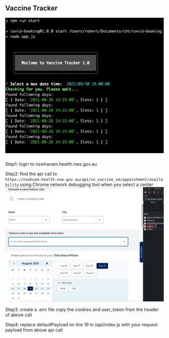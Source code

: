 ## Vaccine Tracker

![exmple output](./example.png)


###
Step1: login to nswhavam.health.nws.gov.au

Step2: find the api call to `https://nswhvam.health.nsw.gov.au/api/sn_vaccine_sm/appointment/availability` using Chrome network debugging tool when you select a center
![api call](./api-call.png)

Step3: create a .env file copy the cookies and user_token from the header of above call  

Step4: replace defaultPayload on line 19 in /api/index.js with your request payload from above api call 
